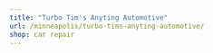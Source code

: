 ```yaml
---
title: "Turbo Tim's Anyting Automotive"
url: /minneapolis/turbo-tims-anyting-automotive/
shop: car repair
---
```

